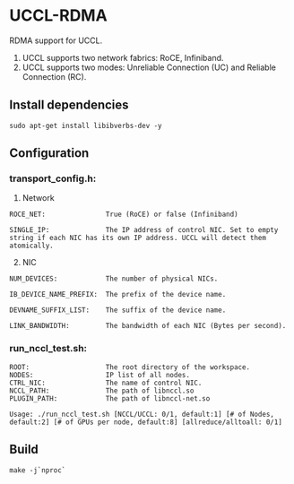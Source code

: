 # UCCL-RDMA

RDMA support for UCCL.

1. UCCL supports two network fabrics: RoCE, Infiniband.
2. UCCL supports two modes: Unreliable Connection (UC) and Reliable Connection (RC).

## Install dependencies
```
sudo apt-get install libibverbs-dev -y
```

## Configuration
### transport_config.h:

1. Network
```
ROCE_NET:               True (RoCE) or false (Infiniband)

SINGLE_IP:              The IP address of control NIC. Set to empty string if each NIC has its own IP address. UCCL will detect them atomically.
```

2. NIC
```
NUM_DEVICES:            The number of physical NICs.

IB_DEVICE_NAME_PREFIX:  The prefix of the device name.

DEVNAME_SUFFIX_LIST:    The suffix of the device name.

LINK_BANDWIDTH:         The bandwidth of each NIC (Bytes per second).
```
### run_nccl_test.sh:
```
ROOT:                   The root directory of the workspace.
NODES:                  IP list of all nodes.
CTRL_NIC:               The name of control NIC.
NCCL_PATH:              The path of libnccl.so
PLUGIN_PATH:            The path of libnccl-net.so

Usage: ./run_nccl_test.sh [NCCL/UCCL: 0/1, default:1] [# of Nodes, default:2] [# of GPUs per node, default:8] [allreduce/alltoall: 0/1]
```

## Build
```
make -j`nproc`
```
